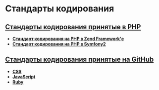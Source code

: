 Стандарты кодирования
=====================
## **[Стандарты кодирования принятые в PHP](https://github.com/uran1980/my-blog/blob/master/Coding-standarts/PHP/README.md)**
  * **[Стандарт кодирования на PHP в Zend Framework'е](https://github.com/zendframework/zf2-documentation/blob/master/docs/languages/ru/ref/coding.standard.rst)**
  * **[Стандарт кодирования на PHP в Symfony2](http://symfony.com/doc/current/contributing/code/standards.html)**


## **[Стандарты кодирования принятые на GitHub](https://github.com/styleguide)**
  * **[CSS](https://github.com/styleguide/css)**
  * **[JavaScript](https://github.com/styleguide/javascript)**
  * **[Ruby](https://github.com/styleguide/ruby)**
